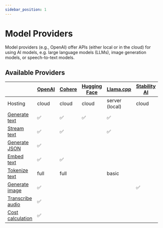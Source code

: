 ```yaml
---
sidebar_position: 1
---
```


# Model Providers

Model providers (e.g., OpenAI) offer APIs (either local or in the cloud) for using AI models, e.g. large language models (LLMs), image generation models, or speech-to-text models.

## Available Providers

|                                                        | [OpenAI](/integration/model-provider/openai) | [Cohere](/integration/model-provider/cohere) | [Hugging Face](/integration/model-provider/huggingface) | [Llama.cpp](/integration/model-provider/llamacpp) | [Stability AI](/integration/model-provider/stability) | [Automatic1111](/integration/model-provider/automatic1111) |
| ------------------------------------------------------ | -------------------------------------------- | -------------------------------------------- | ------------------------------------------------------- | ------------------------------------------------- | ----------------------------------------------------- | ---------------------------------------------------------- |
| Hosting                                                | cloud                                        | cloud                                        | cloud                                                   | server (local)                                    | cloud                                                 | server (local)                                             |
| [Generate text](/concept/function/generate-text)       | ✅                                           | ✅                                           | ✅                                                      | ✅                                                |                                                       |                                                            |
| [Stream text](/concept/function/stream-text)           | ✅                                           | ✅                                           |                                                         | ✅                                                |                                                       |                                                            |
| [Generate JSON](/concept/function/generate-json)       | ✅                                           |                                              |                                                         |                                                   |                                                       |                                                            |
| [Embed text](/concept/function/embed-text)             | ✅                                           | ✅                                           |                                                         |                                                   |                                                       |                                                            |
| [Tokenize text](/concept/function/tokenize-text)       | full                                         | full                                         |                                                         | basic                                             |                                                       |                                                            |
| [Generate image](/concept/function/generate-image)     | ✅                                           |                                              |                                                         |                                                   | ✅                                                    | ✅                                                         |
| [Transcribe audio](/concept/function/transcribe-audio) | ✅                                           |                                              |                                                         |                                                   |                                                       |                                                            |
| [Cost calculation](/concept/run/cost-calculation)      | ✅                                           |                                              |                                                         |                                                   |                                                       |                                                            |
